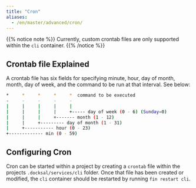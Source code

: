 ```yaml
---
title: "Cron"
aliases:
  - /en/master/advanced/cron/
---
```



{{% notice note %}}
Currently, custom crontab files are only supported within the `cli` container.
{{% /notice %}}

## Crontab file Explained

A crontab file has six fields for specifying minute, hour, day of month, month, day of week, and the command to be run at that interval. See below:

```bash
*     *     *     *     *  command to be executed
-     -     -     -     -
|     |     |     |     |
|     |     |     |     +----- day of week (0 - 6) (Sunday=0)
|     |     |     +------- month (1 - 12)
|     |     +--------- day of month (1 - 31)
|     +----------- hour (0 - 23)
+------------- min (0 - 59)
```

## Configuring Cron

Cron can be started within a project by creating a `crontab` file within the projects `.docksal/services/cli` folder.
Once that file has been created or modified, the `cli` container should be restarted by running `fin restart cli`.

